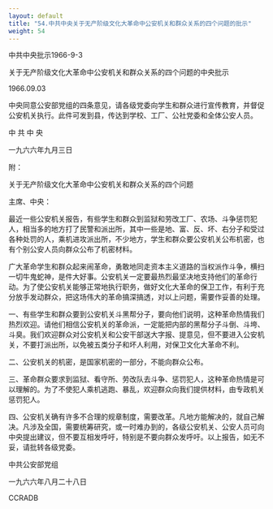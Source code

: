 ```yaml
---
layout: default
title: "54.中共中央关于无产阶级文化大革命中公安机关和群众关系的四个问题的批示"
weight: 54
---
```


中共中央批示1966-9-3

关于无产阶级文化大革命中公安机关和群众关系的四个问题的中央批示

1966.09.03

中央同意公安部党组的四条意见，请各级党委向学生和群众进行宣传教育，并督促公安机关执行。此件可发到县，传达到学校、工厂、公社党委和全体公安人员。

中  共  中  央

一九六六年九月三日

附：

关于无产阶级文化大革命中公安机关和群众关系的四个问题

主席、中央：

最近一些公安机关报告，有些学生和群众到监狱和劳改工厂、农场、斗争惩罚犯人，相当多的地方打了民警和派出所，其中一些是地、富、反、坏、右分子和受过各种处罚的人，乘机进攻派出所，不少地方，学生和群众要公安机关公布机密，也有个别公安人员向群众公布了机密材料。

广大革命学生和群众起来闹革命，勇敢地同走资本主义道路的当权派作斗争，横扫一切牛鬼蛇神，是件大好事。公安机关一定要最热烈最坚决地支持他们的革命行动。为了使公安机关能够正常地执行职务，做好文化大革命的保卫工作，有利于充分放手发动群众，把这场伟大的革命搞深搞透，对以上问题，需要作妥善的处理。

一、有些学生和群众要到公安机关斗黑帮分子，要向他们说明，这种革命热情我们热烈欢迎。请他们相信公安机关的革命派，一定能把内部的黑帮分子斗倒、斗垮、斗臭。我们欢迎群众对公安机关和公安干部送大字报、提意见，但不要进入公安机关，不要打派出所，以免被五类分子和坏人利用，对保卫文化大革命不利。

二、公安机关的机密，是国家机密的一部分，不能向群众公布。

三、革命群众要求到监狱、看守所、劳改队去斗争、惩罚犯人，这种革命热情是可以理解的。为了不使犯人乘机逃跑、暴乱，欢迎群众向我们提供材料，由专政机关惩罚犯人。

四、公安机关确有许多不合理的规章制度，需要改革。凡地方能解决的，就自己解决。凡涉及全国，需要统筹研究，或一时难办到的，各级公安机关、公安人员可向中央提出建议，但不要互相发呼吁，特别是不要向群众发呼吁。以上报告，如无不妥，请批转各级党委。

中共公安部党组

一九六六年八月二十八日

CCRADB

